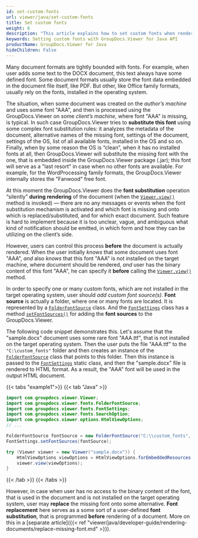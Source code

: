```yaml
---
id: set-custom-fonts
url: viewer/java/set-custom-fonts
title: Set custom fonts
weight: 6
description: "This article explains how to set custom fonts when rendering documents with GroupDocs.Viewer within your Java applications."
keywords: Setting custom fonts with GroupDocs.Viewer for Java API
productName: GroupDocs.Viewer for Java
hideChildren: False
---
```

Many document formats are tightly bounded with fonts. For example, when user adds some text to the DOCX document, this text always have some defined font. Some document formats usually store the font data embedded in the document file itself, like PDF. But other, like Office family formats, usually rely on the fonts, installed in the operating system.

The situation, when some document was created on the _author’s machine_ and uses some font "AAA", and then is processed using the GroupDocs.Viewer on some _client’s machine_, where font "AAA" is missing, is typical. In such case GroupDocs.Viewer tries to **substitute this font** using some complex font substitution rules: it analyzes the metadata of the document, alternative names of the missing font, settings of the document, settings of the OS, list of all available fonts, installed in the OS and so on. Finally, when by some reason the OS is “clean”, when it has no installed fonts at all, then GroupDocs.Viewer will substitute the missing font with the one, that is embedded inside the GroupDocs.Viewer package (.jar); this font will serve as a "last resort" in case when no other fonts are available. For example, for the WordProcessing family formats, the GroupDocs.Viewer internally stores the "Fanwood" free font.

At this moment the GroupDocs.Viewer does the **font substitution** operation “silently” **during rendering** of the document (when the [`Viewer.view()`](https://reference.groupdocs.com/viewer/java/com.groupdocs.viewer/viewer/#view-com.groupdocs.viewer.options.ViewOptions-) method is invoked) — there are no any messages or events when the font substitution mechanism is activated and which font is missing and onto which is replaced/substituted, and for which exact document. Such feature is hard to implement because it is too unclear, vague, and ambiguous what kind of notification should be emitted, in which form and how they can be utilizing on the client’s side.

However, users can control this process **before** the document is actually rendered. When the user initially _knows_ that some document uses font "AAA", _and_ also _knows_ that this font "AAA" is not installed on the target machine, where document should be rendered, _and_ user has the binary content of this font "AAA", he can specify it **before** calling the [`Viewer.view()`](https://reference.groupdocs.com/viewer/java/com.groupdocs.viewer/viewer/#view-com.groupdocs.viewer.options.ViewOptions-) method.

In order to specify one or many custom fonts, which are not installed in the target operating system, user should _add custom font source(s)_. **Font source** is actually a folder, where one or many fonts are located. It is represented by a [`FolderFontSource`](https://reference.groupdocs.com/viewer/java/com.groupdocs.viewer.fonts/folderfontsource/) class. And the [`FontSettings`](https://reference.groupdocs.com/viewer/java/com.groupdocs.viewer.fonts/fontsettings/) class has a method [`setFontSources()`](https://reference.groupdocs.com/viewer/java/com.groupdocs.viewer.fonts/fontsettings/#setFontSources-com.groupdocs.viewer.fonts.FontSource...-) for adding the **font sources** to the GroupDocs.Viewer.

The following code snippet demonstrates this. Let's assume that the "sample.docx" document uses some rare font "AAA.ttf", that is not installed on the target operating system. Then the user puts the file "AAA.ttf" to the `"C:\custom_fonts"` folder and then creates an instance of the [`FolderFontSource`](https://reference.groupdocs.com/viewer/java/com.groupdocs.viewer.fonts/folderfontsource/) class that points to this folder. Then this instance is passed to the [`FontSettings`](https://reference.groupdocs.com/viewer/java/com.groupdocs.viewer.fonts/fontsettings/) static class, and then the "sample.docx" file is rendered to HTML format. As a result, the "AAA" font will be used in the output HTML document.

{{< tabs "example1">}}
{{< tab "Java" >}}
```java
import com.groupdocs.viewer.Viewer;
import com.groupdocs.viewer.fonts.FolderFontSource;
import com.groupdocs.viewer.fonts.FontSettings;
import com.groupdocs.viewer.fonts.SearchOption;
import com.groupdocs.viewer.options.HtmlViewOptions;
// ...

FolderFontSource fontSource = new FolderFontSource("C:\\custom_fonts", SearchOption.TOP_FOLDER_ONLY);
FontSettings.setFontSources(fontSource);

try (Viewer viewer = new Viewer("sample.docx")) {
    HtmlViewOptions viewOptions = HtmlViewOptions.forEmbeddedResources();
    viewer.view(viewOptions);
}
```
{{< /tab >}}
{{< /tabs >}}

However, in case when user has no access to the binary content of the font, that is used in the document and is not installed on the target operating system, user may **replace** the missing font onto some alternative. **Font replacement** here serves as a some sort of a user-defined **font substitution**, that is programmed **before** rendering of a document. More on this in a [separate article]({{< ref "viewer/java/developer-guide/rendering-documents/replace-missing-font.md" >}}).